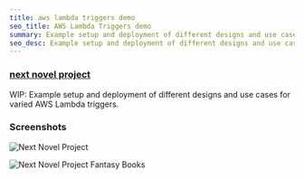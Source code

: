 ```yaml
---
title: aws lambda triggers demo
seo_title: AWS Lambda Triggers demo
summary: Example setup and deployment of different designs and use cases for varied AWS Lambda triggers.
seo_desc: Example setup and deployment of different designs and use cases for varied AWS Lambda triggers.
---
```

### [next novel project](https://nextnovelproject.com/)

WIP: Example setup and deployment of different designs and use cases for varied AWS Lambda triggers.

### Screenshots

![Next Novel Project](/img/next-novel-project.png)

![Next Novel Project Fantasy Books](/img/next-novel-project-fantasy.png)
